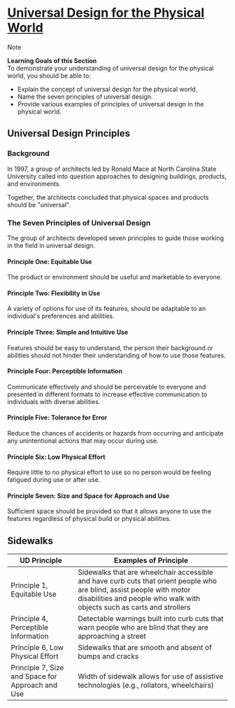 # [Universal Design for the Physical World](https://dequeuniversity.com/class/iaap-cpacc/universal-design-physical-world/)

> [!NOTE]
> **Learning Goals of this Section**  
> To demonstrate your understanding of universal design for the physical world, you should be able to:
> - Explain the concept of universal design for the physical world.
> - Name the seven principles of universal design.
> - Provide various examples of principles of universal design in the physical world.

## Universal Design Principles

### Background
In 1997, a group of architects led by Ronald Mace at North Carolina State University called into question approaches to designing buildings, products, and environments.

Together, the architects concluded that physical spaces and products should be "universal".

### The Seven Principles of Universal Design
The group of architects developed seven principles to guide those working in the field in universal design.

#### Principle One: Equitable Use
The product or environment should be useful and marketable to everyone.

#### Principle Two: Flexibility in Use
A variety of options for use of its features, should be adaptable to an individual's preferences and abilities.

#### Principle Three: Simple and Intuitive Use
Features should be easy to understand, the person their background or abilities should not hinder their understanding of how to use those features.

#### Principle Four: Perceptible Information
Communicate effectively and should be perceivable to everyone and presented in different formats to increase effective communication to individuals with diverse abilities.

#### Principle Five: Tolerance for Error
Reduce the chances of accidents or hazards from occurring and anticipate any unintentional actions that may occur during use.

#### Principle Six: Low Physical Effort
Require little to no physical effort to use so no person would be feeling fatigued during use or after use.

#### Principle Seven: Size and Space for Approach and Use
Sufficient space should be provided so that it allows anyone to use the features regardless of physical build or physical abilities.

## Sidewalks
| UD Principle | Examples of Principle |
| ------------ | --------------------- |
| Principle 1, Equitable Use | Sidewalks that are wheelchair accessible and have curb cuts that orient people who are blind, assist people with motor disabilities and people who walk with objects such as carts and strollers |
| Principle 4, Perceptible Information | Detectable warnings built into curb cuts that warn people who are blind that they are approaching a street |
| Principle 6, Low Physical Effort | Sidewalks that are smooth and absent of bumps and cracks |
| Principle 7, Size and Space for Approach and Use | Width of sidewalk allows for use of assistive technologies (e.g., rollators, wheelchairs) |

